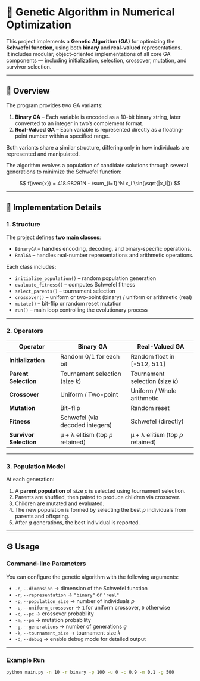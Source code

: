 # 🧬 Genetic Algorithm in Numerical Optimization

This project implements a **Genetic Algorithm (GA)** for optimizing the **Schwefel function**, using both **binary** and **real-valued** representations.  
It includes modular, object-oriented implementations of all core GA components — including initialization, selection, crossover, mutation, and survivor selection.

---

## 📘 Overview

The program provides two GA variants:
1. **Binary GA** – Each variable is encoded as a 10-bit binary string, later converted to an integer in two’s complement format.  
2. **Real-Valued GA** – Each variable is represented directly as a floating-point number within a specified range.

Both variants share a similar structure, differing only in how individuals are represented and manipulated.

The algorithm evolves a population of candidate solutions through several generations to minimize the Schwefel function:

$$
f(\vec{x}) = 418.98291N - \sum_{i=1}^N x_i \sin(\sqrt{|x_i|})
$$

---

## 🧩 Implementation Details

### **1. Structure**
The project defines **two main classes**:
- `BinaryGA` – handles encoding, decoding, and binary-specific operations.
- `RealGA` – handles real-number representations and arithmetic operations.

Each class includes:
- `initialize_population()` – random population generation  
- `evaluate_fitness()` – computes Schwefel fitness  
- `select_parents()` – tournament selection  
- `crossover()` – uniform or two-point (binary) / uniform or arithmetic (real)  
- `mutate()` – bit-flip or random reset mutation  
- `run()` – main loop controlling the evolutionary process  

---

### **2. Operators**

| Operator | Binary GA | Real-Valued GA |
|-----------|------------|----------------|
| **Initialization** | Random 0/1 for each bit | Random float in [-512, 511] |
| **Parent Selection** | Tournament selection (size *k*) | Tournament selection (size *k*) |
| **Crossover** | Uniform / Two-point | Uniform / Whole arithmetic |
| **Mutation** | Bit-flip | Random reset |
| **Fitness** | Schwefel (via decoded integers) | Schwefel (directly) |
| **Survivor Selection** | μ + λ elitism (top *p* retained) | μ + λ elitism (top *p* retained) |

---

### **3. Population Model**

At each generation:
1. A **parent population** of size *p* is selected using tournament selection.
2. Parents are shuffled, then paired to produce children via crossover.
3. Children are mutated and evaluated.
4. The new population is formed by selecting the best *p* individuals from parents and offspring.
5. After *g* generations, the best individual is reported.

---

## ⚙️ Usage

### **Command-line Parameters**

You can configure the genetic algorithm with the following arguments:

- `-n`, `--dimension` → dimension of the Schwefel function  
- `-r`, `--representation` → `"binary"` or `"real"`  
- `-p`, `--population_size` → number of individuals *p*  
- `-u`, `--uniform_crossover` → `1` for uniform crossover, `0` otherwise  
- `-c`, `--pc` → crossover probability  
- `-m`, `--pm` → mutation probability  
- `-g`, `--generations` → number of generations *g*  
- `-k`, `--tournament_size` → tournament size *k*  
- `-d`, `--debug` → enable debug mode for detailed output  

---

### **Example Run**

```bash
python main.py -n 10 -r binary -p 100 -u 0 -c 0.9 -m 0.1 -g 500



